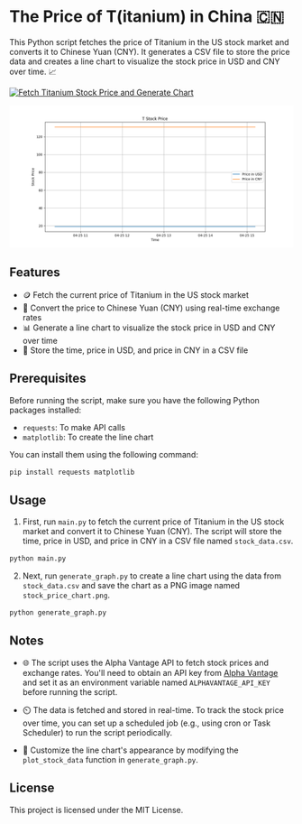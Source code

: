 # The Price of T(itanium) in China 🇨🇳

This Python script fetches the price of Titanium in the US stock market and converts it to Chinese Yuan (CNY). It generates a CSV file to store the price data and creates a line chart to visualize the stock price in USD and CNY over time. 📈

[![Fetch Titanium Stock Price and Generate Chart](https://github.com/jacobyoby/priceoftea/actions/workflows/main.yml/badge.svg?branch=master)](https://github.com/jacobyoby/priceoftea/actions/workflows/main.yml)

![Titanium Stock Price Chart](https://github.com/jacobyoby/priceoftea/blob/master/stock_price_chart.png?raw=true)


## Features

- 🪙 Fetch the current price of Titanium in the US stock market
- 💱 Convert the price to Chinese Yuan (CNY) using real-time exchange rates
- 📊 Generate a line chart to visualize the stock price in USD and CNY over time
- 📝 Store the time, price in USD, and price in CNY in a CSV file

## Prerequisites

Before running the script, make sure you have the following Python packages installed:

- `requests`: To make API calls
- `matplotlib`: To create the line chart

You can install them using the following command:

```bash
pip install requests matplotlib
```

## Usage

1. First, run `main.py` to fetch the current price of Titanium in the US stock market and convert it to Chinese Yuan (CNY). The script will store the time, price in USD, and price in CNY in a CSV file named `stock_data.csv`.

```bash
python main.py
```

2. Next, run `generate_graph.py` to create a line chart using the data from `stock_data.csv` and save the chart as a PNG image named `stock_price_chart.png`.

```bash
python generate_graph.py
```

## Notes

- 🌐 The script uses the Alpha Vantage API to fetch stock prices and exchange rates. You'll need to obtain an API key from [Alpha Vantage](https://www.alphavantage.co/support/#api-key) and set it as an environment variable named `ALPHAVANTAGE_API_KEY` before running the script.

- ⏲️ The data is fetched and stored in real-time. To track the stock price over time, you can set up a scheduled job (e.g., using cron or Task Scheduler) to run the script periodically.

- 🎨 Customize the line chart's appearance by modifying the `plot_stock_data` function in `generate_graph.py`.

## License

This project is licensed under the MIT License.
